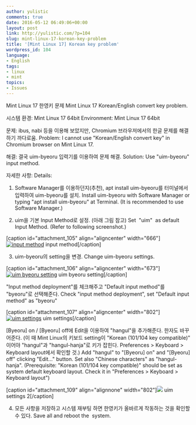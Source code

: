 ```yaml
---
author: yulistic
comments: true
date: 2016-05-12 06:49:06+00:00
layout: post
link: http://yulistic.com/?p=104
slug: mint-linux-17-korean-key-problem
title: '[Mint Linux 17] Korean key problem'
wordpress_id: 104
language:
- English
tags:
- linux
- mint
topics:
- Issues
---
```


Mint Linux 17 한영키 문제
Mint Linux 17 Korean/English convert key problem.

시스템 환경: Mint Linux 17 64bit
Environment: Mint Linux 17 64bit

문제: ibus, nabi 등을 이용해 보았지만, Chromium 브라우저에서의 한글 문제를 해결하기 까다로움.
Problem: I cannot use "Korean/English convert key" in Chromium browser on Mint Linux 17.

해결: 결국 uim-byeoru 입력기를 이용하여 문제 해결.
Solution: Use "uim-byeoru" input method.

자세한 사항:
Details:

1. Software Manager를 이용하던지(추천), apt install uim-byeoru를 터미널에서 입력하여 uim-byeoru를 설치.
Install uim-byeoru with Software Manager or typing "apt install uim-byeoru" at Terminal. (It is recommended to use Software Manager.)

2. uim을 기본 Input Method로 설정. (아래 그림 참고)
Set  "uim"  as default Input Method. (Refer to following screenshot.)

[caption id="attachment_105" align="aligncenter" width="666"][![input method](http://yulistic.com/wp-content/uploads/2014/08/input_method.png)](http://yulistic.com/wp-content/uploads/2014/08/input_method.png) input method[/caption]



3. uim-byeoru의 setting을 변경.
Change uim-byeoru settings.

[caption id="attachment_106" align="aligncenter" width="673"][![uim byeoru setting](http://yulistic.com/wp-content/uploads/2014/08/uim-input-method.png)](http://yulistic.com/wp-content/uploads/2014/08/uim-input-method.png) uim byeoru setting[/caption]



"Input method deployment"를 체크해주고 "Default input method"를 "byeoru"로 선택해준다.
Check "input method deployment", set "Default input method" as "byeoru"

[caption id="attachment_107" align="aligncenter" width="802"][![uim settings](http://yulistic.com/wp-content/uploads/2014/08/uim-pref-gtk_009.png)](http://yulistic.com/wp-content/uploads/2014/08/uim-pref-gtk_009.png) uim settings[/caption]



[Byeoru] on / [Byeoru] off에 Edit을 이용하여 "hangul"을 추가해준다. 한자도 바꾸어준다. (이 때 Mint Linux의 키보드 setting이 "Korean (101/104 key compatible)" 이어야 "hangul"과 "hangul-hanja"로 키가 잡힌다. Preferences > Keyboard > Keyboard layout에서 확인할 것.)
Add "hangul" to "[Byeoru] on" and "[Byeoru] off" clicking "Edit..." button. Set also "Chinese characters" as "hangul-hanja". (Prerequisite: "Korean (101/104 key compatible)" should be set as system default keyboard layout. Check it in "Preferences > Keyboard > Keyboard layout")

[caption id="attachment_109" align="alignnone" width="802"][![](http://yulistic.com/wp-content/uploads/2014/08/uim-setting-21.png)](http://yulistic.com/wp-content/uploads/2014/08/uim-setting-21.png) uim settings 2[/caption]



4. 모든 사항을 저장하고 시스템 재부팅 하면 한영키가 올바르게 작동하는 것을 확인할 수 있다.
Save all and reboot the  system.




